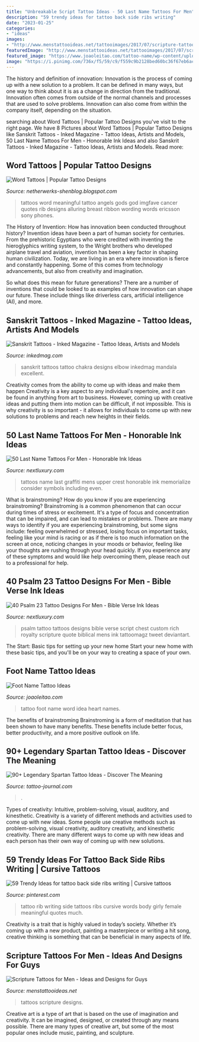 ```yaml
---
title: "Unbreakable Script Tattoo Ideas - 50 Last Name Tattoos For Men"
description: "59 trendy ideas for tattoo back side ribs writing"
date: "2023-01-25"
categories:
- "ideas"
images:
- "http://www.menstattooideas.net/tattooimages/2017/07/scripture-tattoos-21.jpg"
featuredImage: "http://www.menstattooideas.net/tattooimages/2017/07/scripture-tattoos-21.jpg"
featured_image: "https://www.joaoleitao.com/tattoo-name/wp-content/uploads/love-word-tattoo-ideas.jpg"
image: "https://i.pinimg.com/736x/f5/59/c9/f559c9b2128bed60bc36f67eb6ac19ce.jpg"
---
```



The history and definition of innovation:
Innovation is the process of coming up with a new solution to a problem. It can be defined in many ways, but one way to think about it is as a change in direction from the traditional. Innovation often comes from outside of the normal channels and processes that are used to solve problems. Innovation can also come from within the company itself, depending on the situation.

	

		
searching about Word Tattoos | Popular Tattoo Designs you've visit to the right page. We have 8 Pictures about Word Tattoos | Popular Tattoo Designs like Sanskrit Tattoos - Inked Magazine - Tattoo Ideas, Artists and Models, 50 Last Name Tattoos For Men - Honorable Ink Ideas and also Sanskrit Tattoos - Inked Magazine - Tattoo Ideas, Artists and Models. Read more:
		
    
## Word Tattoos | Popular Tattoo Designs

<img loading=lazy src="http://2.bp.blogspot.com/-C-q9f55-REg/UQZhQBAOLOI/AAAAAAAAPQY/SYTi-bre4A0/s1600/meaningful-word-tattoos-4.jpg" onerror="this.onerror=null;this.src='https://tse1.mm.bing.net/th?id=OIP.qm5t_-C27QF3Zp01sZ5RBgHaJ-&amp;pid=15.1';" alt="Word Tattoos | Popular Tattoo Designs">

_Source: netherwerks-shenblog.blogspot.com_

>tattoos word meaningful tattoo angels gods god imgfave cancer quotes rib designs alluring breast ribbon wording words ericsson sony phones. 

	

The History of Invention: How has innovation been conducted throughout history?
Invention ideas have been a part of human society for centuries. From the prehistoric Egyptians who were credited with inventing the hieroglyphics writing system, to the Wright brothers who developed airplane travel and aviation, invention has been a key factor in shaping human civilization. 
Today, we are living in an era where innovation is fierce and constantly happening. Some of this comes from technology advancements, but also from creativity and imagination. 

So what does this mean for future generations? There are a number of inventions that could be looked to as examples of how innovation can shape our future. These include things like driverless cars, artificial intelligence (AI), and more.

    
## Sanskrit Tattoos - Inked Magazine - Tattoo Ideas, Artists And Models

<img loading=lazy src="https://www.inkedmag.com/.image/t_share/MTU5MDMyMjE5NjUxMDI0NjY0/sanskrit_feech.jpg" onerror="this.onerror=null;this.src='https://tse1.mm.bing.net/th?id=OIP.cLnTSauNM-JSw1hT2tuyyQHaHd&amp;pid=15.1';" alt="Sanskrit Tattoos - Inked Magazine - Tattoo Ideas, Artists and Models">

_Source: inkedmag.com_

>sanskrit tattoos tattoo chakra designs elbow inkedmag mandala excellent. 

	

Creativity comes from the ability to come up with ideas and make them happen
Creativity is a key aspect to any individual's repertoire, and it can be found in anything from art to business. However, coming up with creative ideas and putting them into motion can be difficult, if not impossible. This is why creativity is so important - it allows for individuals to come up with new solutions to problems and reach new heights in their fields.

    
## 50 Last Name Tattoos For Men - Honorable Ink Ideas

<img loading=lazy src="http://nextluxury.com/wp-content/uploads/graffiti-last-name-mens-upper-back-tattoos.jpg" onerror="this.onerror=null;this.src='https://tse4.mm.bing.net/th?id=OIP.GLxYVsMIzVG6R5uqWYZu2wHaJ4&amp;pid=15.1';" alt="50 Last Name Tattoos For Men - Honorable Ink Ideas">

_Source: nextluxury.com_

>tattoos name last graffiti mens upper crest honorable ink memorialize consider symbols including even. 

	

What is brainstroming?
How do you know if you are experiencing brainstroming? Brainstroming is a common phenomenon that can occur during times of stress or excitement. It's a type of focus and concentration that can be impaired, and can lead to mistakes or problems. There are many ways to identify if you are experiencing brainstroming, but some signs include: feeling overwhelmed or stressed, losing focus on important tasks, feeling like your mind is racing or as if there is too much information on the screen at once, noticing changes in your moods or behavior, feeling like your thoughts are rushing through your head quickly. If you experience any of these symptoms and would like help overcoming them, please reach out to a professional for help.

    
## 40 Psalm 23 Tattoo Designs For Men - Bible Verse Ink Ideas

<img loading=lazy src="http://nextluxury.com/wp-content/uploads/mens-bible-quote-psalm-23-chest-tattoo-designs.jpg" onerror="this.onerror=null;this.src='https://tse3.mm.bing.net/th?id=OIP.oKTg8nzdhkeK1XbOqv4rUQHaJ_&amp;pid=15.1';" alt="40 Psalm 23 Tattoo Designs For Men - Bible Verse Ink Ideas">

_Source: nextluxury.com_

>psalm tattoo tattoos designs bible verse script chest custom rich royalty scripture quote biblical mens ink tattoomagz tweet deviantart. 

	

The Start: Basic tips for setting up your new home
Start your new home with these basic tips, and you'll be on your way to creating a space of your own.

    
## Foot Name Tattoo Ideas

<img loading=lazy src="https://www.joaoleitao.com/tattoo-name/wp-content/uploads/love-word-tattoo-ideas.jpg" onerror="this.onerror=null;this.src='https://tse2.mm.bing.net/th?id=OIP.o5k7Z7yeUI45raMTAxXQvQHaFi&amp;pid=15.1';" alt="Foot Name Tattoo Ideas">

_Source: joaoleitao.com_

>tattoo foot name word idea heart names. 

	

The benefits of brainstroming
Brainstroming is a form of meditation that has been shown to have many benefits. These benefits include better focus, better productivity, and a more positive outlook on life.

    
## 90+ Legendary Spartan Tattoo Ideas - Discover The Meaning

<img loading=lazy src="https://tattoo-journal.com/wp-content/uploads/2017/01/Spartan-Tattoo-77-1-765x765.jpg" onerror="this.onerror=null;this.src='https://tse3.mm.bing.net/th?id=OIP.QukDdRT18h4Q5sQS7S7uMAHaHa&amp;pid=15.1';" alt="90+ Legendary Spartan Tattoo Ideas - Discover The Meaning">

_Source: tattoo-journal.com_

>. 

	

Types of creativity: Intuitive, problem-solving, visual, auditory, and kinesthetic.
Creativity is a variety of different methods and activities used to come up with new ideas. Some people use creative methods such as problem-solving, visual creativity, auditory creativity, and kinesthetic creativity. There are many different ways to come up with new ideas and each person has their own way of coming up with new solutions.

    
## 59 Trendy Ideas For Tattoo Back Side Ribs Writing | Cursive Tattoos

<img loading=lazy src="https://i.pinimg.com/736x/f5/59/c9/f559c9b2128bed60bc36f67eb6ac19ce.jpg" onerror="this.onerror=null;this.src='https://tse2.mm.bing.net/th?id=OIP.5fbqMQH3hPLiivwzKnX6AQAAAA&amp;pid=15.1';" alt="59 Trendy Ideas for tattoo back side ribs writing | Cursive tattoos">

_Source: pinterest.com_

>tattoo rib writing side tattoos ribs cursive words body girly female meaningful quotes much. 

	

Creativity is a trait that is highly valued in today’s society. Whether it’s coming up with a new product, painting a masterpiece or writing a hit song, creative thinking is something that can be beneficial in many aspects of life.

    
## Scripture Tattoos For Men - Ideas And Designs For Guys

<img loading=lazy src="http://www.menstattooideas.net/tattooimages/2017/07/scripture-tattoos-21.jpg" onerror="this.onerror=null;this.src='https://tse4.mm.bing.net/th?id=OIP.SPTQz0p8okP_-KTQjkeOFwAAAA&amp;pid=15.1';" alt="Scripture Tattoos for Men - Ideas and Designs for Guys">

_Source: menstattooideas.net_

>tattoos scripture designs. 

	

Creative art is a type of art that is based on the use of imagination and creativity. It can be imagined, designed, or created through any means possible. There are many types of creative art, but some of the most popular ones include music, painting, and sculpture.


